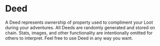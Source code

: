 # Deed

A Deed represents ownership of property used to compliment your Loot during your adventures. All Deeds are randomly generated and stored on chain. Stats, images, and other functionality are intentionally omitted for others to interpret. Feel free to use Deed in any way you want.

